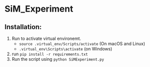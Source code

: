 # SiM_Experiment

## Installation:
1. Run to activate virtual environemt.
    - <code>source .virtual_env/Scripts/activate</code> (On macOS and Linux)
    - <code>.virtual_env\Scripts\activate</code> (on Windows)
2. run <code>pip install -r requirements.txt</code>
3. Run the script using <code>python SiMExperiment.py</code>
